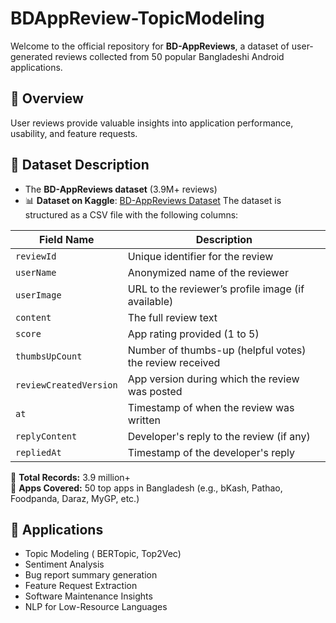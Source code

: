 # BDAppReview-TopicModeling

Welcome to the official repository for **BD-AppReviews**, a dataset of user-generated reviews collected from 50 popular Bangladeshi Android applications. 

## 📌 Overview

User reviews provide valuable insights into application performance, usability, and feature requests. 



## 📂 Dataset Description
- The **BD-AppReviews dataset** (3.9M+ reviews) 
- 📊 **Dataset on Kaggle**: [BD-AppReviews Dataset](https://www.kaggle.com/datasets/debobratachakraborty/bangladeshi-android-app-reviews/data)
The dataset is structured as a CSV file with the following columns:

| Field Name             | Description                                                        |
|------------------------|--------------------------------------------------------------------|
| `reviewId`             | Unique identifier for the review                                  |
| `userName`             | Anonymized name of the reviewer                                   |
| `userImage`            | URL to the reviewer’s profile image (if available)                |
| `content`              | The full review text                                               |
| `score`                | App rating provided (1 to 5)                                       |
| `thumbsUpCount`        | Number of thumbs-up (helpful votes) the review received           |
| `reviewCreatedVersion`| App version during which the review was posted                    |
| `at`                   | Timestamp of when the review was written                          |
| `replyContent`         | Developer's reply to the review (if any)                          |
| `repliedAt`            | Timestamp of the developer's reply                                |

📌 **Total Records:** 3.9 million+  
📌 **Apps Covered:** 50 top apps in Bangladesh (e.g., bKash, Pathao, Foodpanda, Daraz, MyGP, etc.)

## 🧪 Applications

- Topic Modeling ( BERTopic, Top2Vec)
- Sentiment Analysis
- Bug report summary generation
- Feature Request Extraction
- Software Maintenance Insights
- NLP for Low-Resource Languages 


